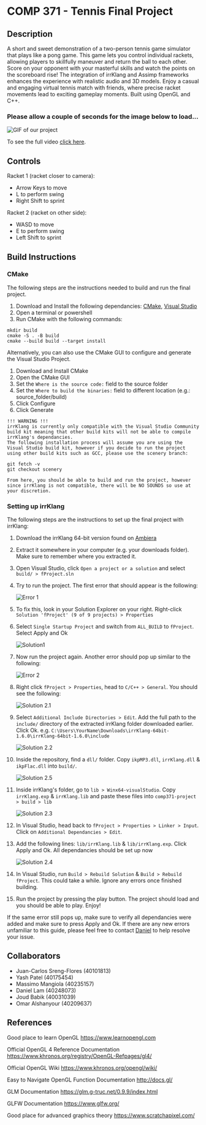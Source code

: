 # COMP 371 - Tennis Final Project

## Description

A short and sweet demonstration of a two-person tennis game simulator that plays like a pong game. This game lets you control individual rackets, allowing players to skillfully maneuver and return the ball to each other. Score on your opponent with your masterful skills and watch the points on the scoreboard rise! The integration of irrKlang and Assimp frameworks enhances the experience with realistic audio and 3D models. Enjoy a casual and engaging virtual tennis match with friends, where precise racket movements lead to exciting gameplay moments. Built using OpenGL and C++.
### Please allow a couple of seconds for the image below to load...
![GIF of our project](README/comp371-projectgif.gif)

To see the full video [click here](README/comp371-projectgif.gif).
## Controls

Racket 1 (racket closer to camera):
- Arrow Keys to move
- L to perform swing
- Right Shift to sprint

Racket 2 (racket on other side):
- WASD to move
- E to perform swing
- Left Shift to sprint

## Build Instructions

### CMake

The following steps are the instructions needed to build and run the final project.

1. Download and Install the following dependancies: [CMake](https://cmake.org/download/), [Visual Studio](https://visualstudio.microsoft.com/)
2. Open a terminal or powershell
3. Run CMake with the following commands:

```
mkdir build
cmake -S . -B build
cmake --build build --target install
```

Alternatively, you can also use the CMake GUI to configure and generate the Visual Studio Project.

1. Download and Install CMake
2. Open the CMake GUI
3. Set the `Where is the source code:` field to the source folder
4. Set the `Where to build the binaries:` field to different location (e.g.: source_folder/build)
5. Click Configure
6. Click Generate

```
!!! WARNING !!! 
irrKlang is currently only compatible with the Visual Studio Community build kit meaning that other build kits will not be able to compile irrKlang's dependancies.
The following installation process will assume you are using the Visual Studio build kit, however if you decide to run the project using other build kits such as GCC, please use the scenery branch:

git fetch -v
git checkout scenery

From here, you should be able to build and run the project, however since irrKlang is not compatible, there will be NO SOUNDS so use at your discretion.
```

### Setting up irrKlang

The following steps are the instructions to set up the final project with irrKlang:

1. Download the irrKlang 64-bit version found on [Ambiera](https://www.ambiera.com/irrklang/downloads.html)
2. Extract it somewhere in your computer (e.g. your downloads folder). Make sure to remember where you extracted it.
3. Open Visual Studio, click `Open a project or a solution` and select `build/ > fProject.sln`
4. Try to run the project. The first error that should appear is the following:

   ![Error 1](README/error1.png)

5. To fix this, look in your Solution Explorer on your right. Right-click `Solution 'fProject' (9 of 9 projects) > Properties`
6. Select `Single Startup Project` and switch from `ALL_BUILD` to `fProject`. Select Apply and Ok

   ![Solution1](README/solution1.png)

7. Now run the project again. Another error should pop up similar to the following:

   ![Error 2](README/error2.png)

8. Right click `fProject > Properties`, head to `C/C++ > General`. You should see the following:

   ![Solution 2.1](README/solution2.1.png)

9. Select `Additional Include Directories > Edit`. Add the full path to the `include/` directory of the extracted irrKlang folder downloaded earlier. Click Ok.
   e.g. `C:\Users\YourName\Downloads\irrKlang-64bit-1.6.0\irrKlang-64bit-1.6.0\include`

   ![Solution 2.2](README/solution2.2.png)

10. Inside the repository, find a `dll/` folder. Copy `ikpMP3.dll`, `irrKlang.dll` & `ikpFlac.dll` into `build/`.

    ![Solution 2.5](README/solution2.5.png)

11. Inside irrKlang's folder, go to `lib > Winx64-visualStudio`. Copy `irrKlang.exp` & `irrKlang.lib` and paste these files into `comp371-project > build > lib`

    ![Solution 2.3](README/solution2.3.png)

12. In Visual Studio, head back to `fProject > Properties > Linker > Input`. Click on `Additional Dependancies > Edit`.
13. Add the following lines: `lib/irrKlang.lib` & `lib/irrKlang.exp`. Click Apply and Ok. All dependancies should be set up now

    ![Solution 2.4](README/solution2.4.png)


14. In Visual Studio, run `Build > Rebuild Solution` & `Build > Rebuild fProject`. This could take a while. Ignore any errors once finished building.
15. Run the project by pressing the play button. The project should load and you should be able to play. Enjoy!

If the same error still pops up, make sure to verify all dependancies were added and make sure to press Apply and Ok. If there are any new errors unfamiliar to this guide, please feel free to contact [Daniel](https://github.com/LamDaniel1) to help resolve your issue.

## Collaborators

- Juan-Carlos Sreng-Flores (40101813)
- Yash Patel (40175454)
- Massimo Mangiola (40235157)
- Daniel Lam (40248073)
- Joud Babik (40031039)
- Omar Alshanyour (40209637)

## References

Good place to learn OpenGL
https://www.learnopengl.com

Official OpenGL 4 Reference Documentation
https://www.khronos.org/registry/OpenGL-Refpages/gl4/

Official OpenGL Wiki
https://www.khronos.org/opengl/wiki/

Easy to Navigate OpenGL Function Documentation
http://docs.gl/

GLM Documentation
https://glm.g-truc.net/0.9.9/index.html

GLFW Documentation
https://www.glfw.org/

Good place for advanced graphics theory
https://www.scratchapixel.com/

